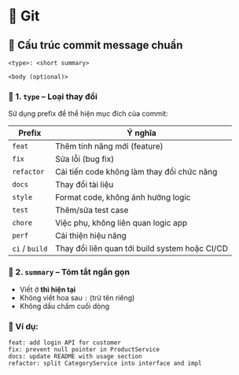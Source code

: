 # 🌱 Git

## 🍣 Cấu trúc commit message chuẩn

```
<type>: <short summary>

<body (optional)>
```

### 🍚 1. `type` – Loại thay đổi

Sử dụng prefix để thể hiện mục đích của commit:

| Prefix         | Ý nghĩa                                        |
| -------------- | ---------------------------------------------- |
| `feat`         | Thêm tính năng mới (feature)                   |
| `fix`          | Sửa lỗi (bug fix)                              |
| `refactor`     | Cải tiến code không làm thay đổi chức năng     |
| `docs`         | Thay đổi tài liệu                              |
| `style`        | Format code, không ảnh hưởng logic             |
| `test`         | Thêm/sửa test case                             |
| `chore`        | Việc phụ, không liên quan logic app            |
| `perf`         | Cải thiện hiệu năng                            |
| `ci` / `build` | Thay đổi liên quan tới build system hoặc CI/CD |

### 🍩 2. `summary` – Tóm tắt ngắn gọn

* Viết ở **thì hiện tại**
* Không viết hoa sau `:` (trừ tên riêng)
* Không dấu chấm cuối dòng

### 🥞 Ví dụ:

```
feat: add login API for customer
fix: prevent null pointer in ProductService
docs: update README with usage section
refactor: split CategoryService into interface and impl
```